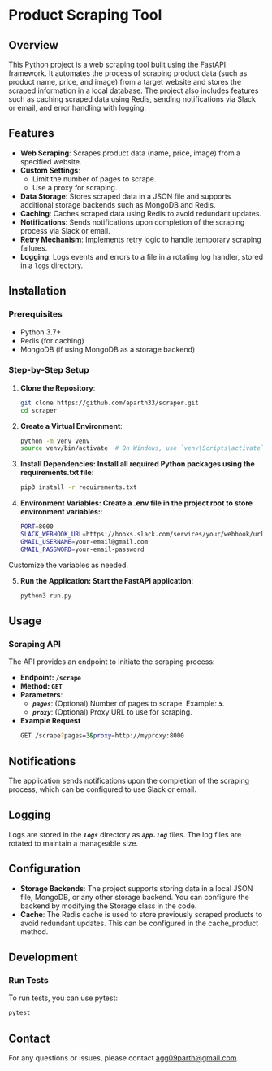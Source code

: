 # Product Scraping Tool

## Overview

This Python project is a web scraping tool built using the FastAPI framework. It automates the process of scraping product data (such as product name, price, and image) from a target website and stores the scraped information in a local database. The project also includes features such as caching scraped data using Redis, sending notifications via Slack or email, and error handling with logging.

## Features

- **Web Scraping**: Scrapes product data (name, price, image) from a specified website.
- **Custom Settings**:
  - Limit the number of pages to scrape.
  - Use a proxy for scraping.
- **Data Storage**: Stores scraped data in a JSON file and supports additional storage backends such as MongoDB and Redis.
- **Caching**: Caches scraped data using Redis to avoid redundant updates.
- **Notifications**: Sends notifications upon completion of the scraping process via Slack or email.
- **Retry Mechanism**: Implements retry logic to handle temporary scraping failures.
- **Logging**: Logs events and errors to a file in a rotating log handler, stored in a `logs` directory.

## Installation

### Prerequisites

- Python 3.7+
- Redis (for caching)
- MongoDB (if using MongoDB as a storage backend)

### Step-by-Step Setup

1. **Clone the Repository**:
   ```bash
   git clone https://github.com/aparth33/scraper.git
   cd scraper

2. **Create a Virtual Environment**:
   ```bash
   python -m venv venv
   source venv/bin/activate  # On Windows, use `venv\Scripts\activate`

3. **Install Dependencies: Install all required Python packages using the requirements.txt file**:
   ```bash
   pip3 install -r requirements.txt

4. **Environment Variables: Create a .env file in the project root to store environment variables:**:
   ```bash
   PORT=8000
   SLACK_WEBHOOK_URL=https://hooks.slack.com/services/your/webhook/url
   GMAIL_USERNAME=your-email@gmail.com
   GMAIL_PASSWORD=your-email-password
Customize the variables as needed.

5. **Run the Application: Start the FastAPI application**:
   ```bash
   python3 run.py

## Usage
### Scraping API
The API provides an endpoint to initiate the scraping process:

- **Endpoint: `/scrape`**
- **Method: `GET`**
- **Parameters**:
    - ***`pages`***: (Optional) Number of pages to scrape. Example: ***`5`***.
    - ***`proxy`***: (Optional) Proxy URL to use for scraping.
- **Example Request**
    ```bash
    GET /scrape?pages=3&proxy=http://myproxy:8000

## Notifications
The application sends notifications upon the completion of the scraping process, which can be configured to use Slack or email.

## Logging
Logs are stored in the ***`logs`*** directory as ***`app.log`*** files. The log files are rotated to maintain a manageable size.

## Configuration
- **Storage Backends**: The project supports storing data in a local JSON file, MongoDB, or any other storage backend. You can configure the backend by modifying the Storage class in the code.
- **Cache**: The Redis cache is used to store previously scraped products to avoid redundant updates. This can be configured in the cache_product method.
## Development
### Run Tests
To run tests, you can use pytest:
```bash
pytest
```

## Contact
For any questions or issues, please contact agg09parth@gmail.com.

